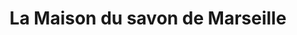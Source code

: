 ---
title: "La Maison du savon de Marseille"
url: /besancon/la-maison-du-savon-de-marseille/
shop: Kosmetik
---